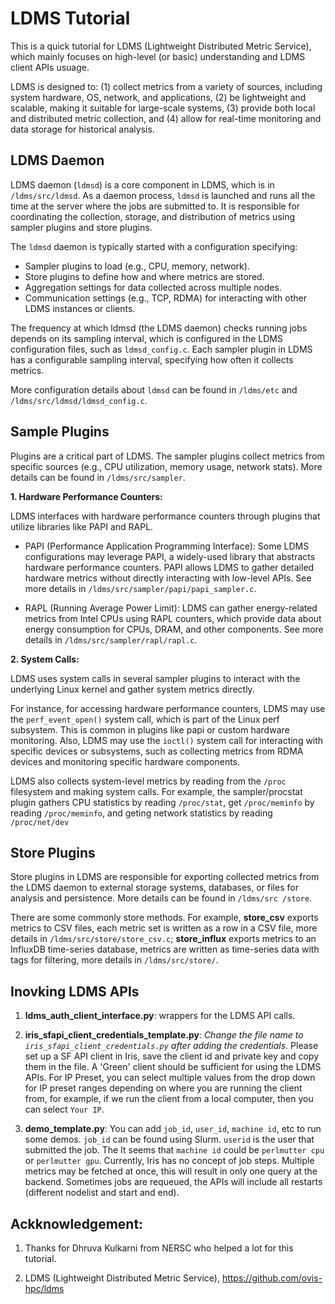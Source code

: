 # LDMS Tutorial

This is a quick tutorial for LDMS (Lightweight Distributed Metric Service), which mainly focuses on high-level (or basic) understanding and LDMS client APIs usuage.  

LDMS is designed to: (1) collect metrics from a variety of sources, including system hardware, OS, network, and applications, (2) be lightweight and scalable, making it suitable for large-scale systems, (3) provide both local and distributed metric collection, and (4) allow for real-time monitoring and data storage for historical analysis.

## LDMS Daemon

LDMS daemon (`ldmsd`) is a core component in LDMS, which is in `/ldms/src/ldmsd`. As a daemon process, `ldmsd` is launched and runs all the time at the server where the jobs are submitted to. It is responsible for coordinating the collection, storage, and distribution of metrics using sampler plugins and store plugins. 

The `ldmsd` daemon is typically started with a configuration specifying:

+ Sampler plugins to load (e.g., CPU, memory, network).
+ Store plugins to define how and where metrics are stored.
+ Aggregation settings for data collected across multiple nodes.
+ Communication settings (e.g., TCP, RDMA) for interacting with other LDMS instances or clients.

The frequency at which ldmsd (the LDMS daemon) checks running jobs depends on its sampling interval, which is configured in the LDMS configuration files, such as `ldmsd_config.c`. Each sampler plugin in LDMS has a configurable sampling interval, specifying how often it collects metrics.

More configuration details about `ldmsd` can be found in `/ldms/etc` and `/ldms/src/ldmsd/ldmsd_config.c`.


## Sample Plugins

Plugins are a critical part of LDMS. The sampler plugins collect metrics from specific sources (e.g., CPU utilization, memory usage, network stats). More details can be found in `/ldms/src/sampler`.

**1. Hardware Performance Counters:**

LDMS interfaces with hardware performance counters through plugins that utilize libraries like PAPI and RAPL. 

+ PAPI (Performance Application Programming Interface): Some LDMS configurations may leverage PAPI, a widely-used library that abstracts hardware performance counters. PAPI allows LDMS to gather detailed hardware metrics without directly interacting with low-level APIs. See more details in `/ldms/src/sampler/papi/papi_sampler.c`.

+ RAPL (Running Average Power Limit): LDMS can gather energy-related metrics from Intel CPUs using RAPL counters, which provide data about energy consumption for CPUs, DRAM, and other components. See more details in `/ldms/src/sampler/rapl/rapl.c`.

**2. System Calls:**

LDMS uses system calls in several sampler plugins to interact with the underlying Linux kernel and gather system metrics directly. 

For instance, for accessing hardware performance counters, LDMS may use the `perf_event_open()` system call, which is part of the Linux perf subsystem. This is common in plugins like papi or custom hardware monitoring. Also, LDMS may use the `ioctl()` system call for interacting with specific devices or subsystems, such as collecting metrics from RDMA devices and monitoring specific hardware components.

LDMS also collects system-level metrics by reading from the `/proc` filesystem and making system calls. For example, the sampler/procstat plugin gathers CPU statistics by reading `/proc/stat`, get `/proc/meminfo` by reading `/proc/meminfo`, and geting network statistics by reading `/proc/net/dev`

## Store Plugins

Store plugins in LDMS are responsible for exporting collected metrics from the LDMS daemon to external storage systems, databases, or files for analysis and persistence. More details can be found in `/ldms/src
/store`.

There are some commonly store methods. For example, **store_csv** exports metrics to CSV files, each metric set is written as a row in a CSV file, more details in `/ldms/src/store/store_csv.c`; **store_influx** exports metrics to an InfluxDB time-series database, metrics are written as time-series data with tags for filtering, more details in `/ldms/src/store/`.

## Inovking LDMS APIs

1. **ldms_auth_client_interface.py**: wrappers for the LDMS API calls.

2. **iris_sfapi_client_credentials_template.py**: *Change the file name to `iris_sfapi_client_credentials.py` after adding the credentials*. Please set up a SF API client in Iris, save the client id and private key and copy them in the file. A 'Green' client should be sufficient for using the LDMS APIs. For IP Preset, you can select multiple values from the drop down for IP preset ranges depending on where you are running the client from, for example, if we run the client from a local computer, then you can select `Your IP`.

3. **demo_template.py**: You can add `job_id`, `user_id`, `machine id`, etc to run some demos. `job_id` can be found using Slurm. `userid` is the user that submitted the job. The It seems that `machine id` could be `perlmutter cpu` or `perlmutter gpu`. Currently, Iris has no concept of job steps. Multiple metrics may be fetched at once, this will result in only one query at the backend. Sometimes jobs are requeued, the APIs will include all restarts (different nodelist and start and end). 


Ackknowledgement:
-----
1. Thanks for Dhruva Kulkarni from NERSC who helped a lot for this tutorial.

2. LDMS (Lightweight Distributed Metric Service), https://github.com/ovis-hpc/ldms
